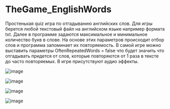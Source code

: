 # TheGame_EnglishWords
Простенькая quiz игра по отгадыванию английских слов. Для игры берется любой текстовый файл на английском языке например формата txt. Далее в программе задаются максимальное и минимальное количество букв в слове. На основе этих параметров происходит отбор слов и программа запоминает их повторяемость. В самой игре можно выставить параметры OftenRepeatedWords = false что будет значить что отгадывать придется от слов, которые повторяются от 1 раза в тексте до часто повторяемых. В игре присутствуют аудио эффекты. 

![image](https://user-images.githubusercontent.com/28691078/36087499-bea5f1d6-0fe3-11e8-93eb-1dbd1ae1c5ee.png)

![image](https://user-images.githubusercontent.com/28691078/36087241-6ca523f8-0fe2-11e8-847b-c076fb335126.png)

![image](https://user-images.githubusercontent.com/28691078/36087251-78912810-0fe2-11e8-98a7-1bf5b303ce29.png)

![image](https://user-images.githubusercontent.com/28691078/36087262-8663edb0-0fe2-11e8-85ae-a9c04d711393.png)
